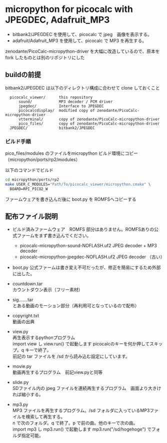 # micropython for picocalc with JPEGDEC, Adafruit_MP3
- bitbank2/JPEGDEC を使用して、picocalc で jpeg　画像を表示する。
- adafruit/Adafruit_MP3 を使用して、picocalc で MP3 を再生する。

zenodante/PicoCalc-micropython-driver を大幅に改造しているので、原本を fork したものとは別のリポジトリにした


## buildの前提

bitbank2/JPEGDEC は以下のディレクトリ構成に合わせて clone しておくこと

```
  picocalc_viewer/      this repository
      sound/            MP3 decoder / PCM driver
      jpegdec/          Interface to JPEGDEC
      picocalcdisplay/	modified copy of zenodante/PicoCalc-micropython-driver
      vtterminal/		copy of zenodante/PicoCalc-micropython-driver
      pico_files/		copy of zenodante/PicoCalc-micropython-driver
  JPEGDEC/			    bitbank2/JPEGDEC
```

### ビルド手順

pico_files/modules のファイルをmicropython ビルド環境にコピー（micropython/ports/rp2/modules）

以下のコマンドでビルド
```sh
cd micropython/ports/rp2
make USER_C_MODULES="Path/To/picocalc_viewer/micropython.cmake" \
  BOARD=RPI_PICO2_W
```

ファームウェアを書き込んだ後に boot.py を ROMFSへコピーする


## 配布ファイル説明

- ビルド済みファームウェア　ROMFS 部分はありません。ROMFSありの公式ファームをまず書き込んでください。
  - picocalc-micropython-sound-NOFLASH.uf2    JPEG decoder + MP3 decoder 
  - picocalc-micropython-jpegdec-NOFLASH.uf2  JPEG decoder （古い） 

- boot.py 公式ファームは書き変え不可だったが、修正を簡易にするため外部に出した。

- countdown.tar\
  カウントダウン表示（フリー素材）
- sig.......tar\
  とある動画のモーション部分（再利用可となっているので配布）
- copyright.txt\
  動画の出典

- view.py\
再生表示するpythonプログラム\
import view し view.run() で起動します  picocalcのキーを何か押してスキップ。q キーで終了。\
前記の tar ファイルを /sd から読み込む設定にしています。

- movie.py\
動画再生するプログラム　前記view.pyと同等

- slide.py\
SDファイル内の jpeg ファイルを連続再生するプログラム　画面より大きければ縮小する。

- mp3.py\
   MP3 ファイルを再生するプログラム。/sd フォルダに入っているMP3ファイルを検索して再生する。\
   n で次のフォルダ。q で終了。p で前の曲。他のキーで次の曲。\
   import mp3 し mp3.run() で起動します  mp3.run("/sd/hogehoge") でフォルダ指定可能。

